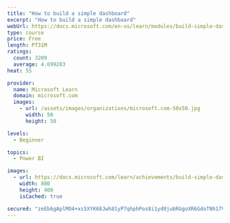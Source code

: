 ```yaml
---
title: "How to build a simple dashboard"
excerpt: "How to build a simple dashboard"
webUrl: https://docs.microsoft.com/en-us/learn/modules/build-simple-dashboard/
type: course
price: Free
length: PT31M
ratings:
  count: 3209
  average: 4.699283
heat: 55

provider:
  name: Microsoft Learn
  domain: microsoft.com
  images:
    - url: /assets/images/organizations/microsoft.com-50x50.jpg
      width: 50
      height: 50

levels:
  - Beginner

topics:
  - Power BI

images:
  - url: https://docs.microsoft.com/learn/achievements/build-simple-dashboard-social.png
    width: 800
    height: 400
    isCached: true

secured: "zeEb6gAplMO4+xs5XYK68Jwh81yP7qhphPos8i1yd0jubRGgoXR6GdoTNh17Vcn6tmgKkNF1vEndVIjTlpJh2GI5+DkneBFUStJC8rHWn6rff2WMVCyuha4r6DK3doWead6ZXo7eiLL8KR632SbXKcaq5hVOe3E4FoeDoGXuSwGPEk/xUkktHV02EwuCqGMU3HFX5RURJbhWWAMqFBk09BhjxHRSSxGh1mgV3sOYkB/20Gf8onK/gwe3i7kPjbjwdz9sYA9Gq/CoRK8wMc1I7w/FI2mCB+AX3ZDZP8Dpok/r4WURPxXLcquKSeUU14ENhYV84te8I8+c7G0p3z+Ik/0+tJpDoJmc4yhZtklp6BxShYaiX774GtfNg4IcrzItrg7ykAgjeNlXORHFrZMJ/mIJzSAVxrEmpyTXY9BfQQE=;5nLFhqZtYEyG5qWgj1ND1w=="
---
```


